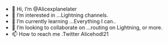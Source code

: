 - 👋 Hi, I’m @Alicexplanelater
- 👀 I’m interested in ...Lightning channels. 
- 🌱 I’m currently learning ...Everything I can..
- 💞️ I’m looking to collaborate on ...routing on Lightning, or more.
- 📫 How to reach me .Twitter Alicehodl21

<!---
Alicexplanelater/Alicexplanelater is a ✨ special ✨ repository because its `README.md` (this file) appears on your GitHub profile.
You can click the Preview link to take a look at your changes.
--->
